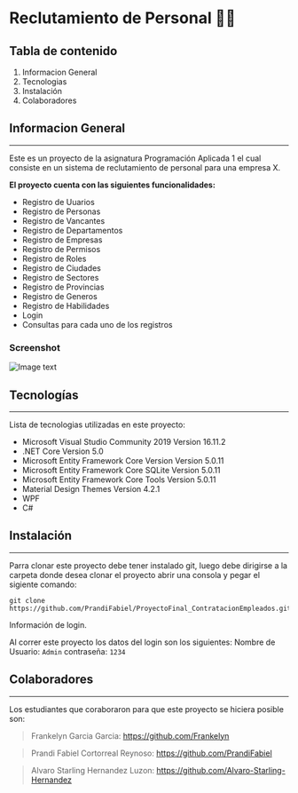 # Reclutamiento de Personal 👨‍💼 


## Tabla de contenido
1. Informacion General
2. Tecnologias
3. Instalación
4. Colaboradores


## Informacion General
***
Este es un proyecto de la asignatura Programación Aplicada 1 el cual consiste en un sistema de reclutamiento de personal para una empresa X.

**El proyecto cuenta con las siguientes funcionalidades:**
- Registro de Uuarios
- Registro de Personas
- Registro de Vancantes
- Registro de Departamentos
- Registro de Empresas
- Registro de Permisos
- Registro de Roles
- Registro de Ciudades
- Registro de Sectores
- Registro de Provincias
- Registro de Generos
- Registro de Habilidades
- Login
- Consultas para cada uno de los registros

### Screenshot
![Image text](https://www.united-internet.de/fileadmin/user_upload/Brands/Downloads/Logo_IONOS_by.jpg)
## Tecnologías
***
Lista de tecnologias utilizadas en este proyecto:
* Microsoft Visual Studio Community 2019 Version 16.11.2
* .NET Core Version 5.0
* Microsoft Entity Framework Core Version Version 5.0.11
* Microsoft Entity Framework Core SQLite Version 5.0.11
* Microsoft Entity Framework Core Tools Version 5.0.11
* Material Design Themes Version 4.2.1
* WPF
* C#
## Instalación
***
Parra clonar este proyecto debe tener instalado git, luego debe dirigirse a la carpeta donde desea clonar el proyecto abrir una consola y pegar el sigiente comando:
```
git clone https://github.com/PrandiFabiel/ProyectoFinal_ContratacionEmpleados.git
```
Información de login.

Al correr este proyecto los datos del login son los siguientes:
Nombre de Usuario: ```Admin``` 
contraseña: ```1234```
## Colaboradores
***
Los estudiantes que coraboraron para que este proyecto se hiciera posible son:
> Frankelyn Garcia Garcia: https://github.com/Frankelyn

> Prandi Fabiel Cortorreal Reynoso: https://github.com/PrandiFabiel

> Alvaro Starling Hernandez Luzon: https://github.com/Alvaro-Starling-Hernandez
